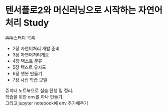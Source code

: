 # 텐서플로2와 머신러닝으로 시작하는 자연어처리 Study  

 ###스터디 목록
- 2장 자연어처리 개발 준비  
- 3장 자연어처리개요
- 4장 텍스트 분류
- 5장 텍스트 유사도
- 6장 챗봇 만들기
- 7장 사전 학습 모델

쥬피터 노트북으로 실습 진행 밑 정리.  
학습을 위한 env를 하나 만들기.  
그리고 jupyter notebook에 env 추가해주기  
  